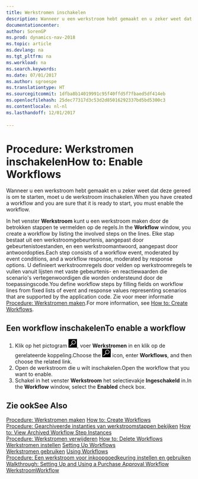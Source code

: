 ```yaml
---
title: Werkstromen inschakelen
description: Wanneer u een werkstroom hebt gemaakt en u zeker weet dat deze gereed is om te starten, moet u de werkstroom inschakelen.
documentationcenter: 
author: SorenGP
ms.prod: dynamics-nav-2018
ms.topic: article
ms.devlang: na
ms.tgt_pltfrm: na
ms.workload: na
ms.search.keywords: 
ms.date: 07/01/2017
ms.author: sgroespe
ms.translationtype: HT
ms.sourcegitcommit: 1dfba8b14019991c95f40ffd5f7fbaed5df414eb
ms.openlocfilehash: 25dec77317d3c53d2d85016292337bd5bd5300c3
ms.contentlocale: nl-nl
ms.lasthandoff: 12/01/2017

---
```

# <a name="how-to-enable-workflows"></a><span data-ttu-id="a4b3a-103">Procedure: Werkstromen inschakelen</span><span class="sxs-lookup"><span data-stu-id="a4b3a-103">How to: Enable Workflows</span></span>
<span data-ttu-id="a4b3a-104">Wanneer u een werkstroom hebt gemaakt en u zeker weet dat deze gereed is om te starten, moet u de werkstroom inschakelen.</span><span class="sxs-lookup"><span data-stu-id="a4b3a-104">When you have created a workflow and you are sure that it is ready to start, you must enable the workflow.</span></span>  

 <span data-ttu-id="a4b3a-105">In het venster **Werkstroom** kunt u een werkstroom maken door de betrokken stappen te vermelden op de regels.</span><span class="sxs-lookup"><span data-stu-id="a4b3a-105">In the **Workflow** window, you create a workflow by listing the involved steps on the lines.</span></span> <span data-ttu-id="a4b3a-106">Elke stap bestaat uit een werkstroomgebeurtenis, aangepast door gebeurtenistoestanden, en een werkstroomantwoord, aangepast door antwoordopties.</span><span class="sxs-lookup"><span data-stu-id="a4b3a-106">Each step consists of a workflow event, moderated by event conditions, and a workflow response, moderated by response options.</span></span> <span data-ttu-id="a4b3a-107">U definieert werkstroomregels door velden op werkstroomregels te vullen vanuit lijsten met vaste gebeurtenis- en reactiewaarden die scenario's vertegenwoordigen die worden ondersteund door de toepassingscode.</span><span class="sxs-lookup"><span data-stu-id="a4b3a-107">You define workflow steps by filling fields on workflow lines from fixed lists of event and response values representing scenarios that are supported by the application code.</span></span> <span data-ttu-id="a4b3a-108">Zie voor meer informatie [Procedure: Werkstromen maken](across-how-to-create-workflows.md).</span><span class="sxs-lookup"><span data-stu-id="a4b3a-108">For more information, see [How to: Create Workflows](across-how-to-create-workflows.md).</span></span>  

## <a name="to-enable-a-workflow"></a><span data-ttu-id="a4b3a-109">Een workflow inschakelen</span><span class="sxs-lookup"><span data-stu-id="a4b3a-109">To enable a workflow</span></span>  
1.  <span data-ttu-id="a4b3a-110">Klik op het pictogram ![Zoeken naar pagina of rapport](media/ui-search/search_small.png "pictogram Zoeken naar pagina of rapport"), voer **Werkstromen** in en klik op de gerelateerde koppeling.</span><span class="sxs-lookup"><span data-stu-id="a4b3a-110">Choose the ![Search for Page or Report](media/ui-search/search_small.png "Search for Page or Report icon") icon, enter **Workflows**, and then choose the related link.</span></span>  
2.  <span data-ttu-id="a4b3a-111">Open de werkstroom die u wilt inschakelen.</span><span class="sxs-lookup"><span data-stu-id="a4b3a-111">Open the workflow that you want to enable.</span></span>  
3.  <span data-ttu-id="a4b3a-112">Schakel in het venster **Werkstroom** het selectievakje **Ingeschakeld** in.</span><span class="sxs-lookup"><span data-stu-id="a4b3a-112">In the **Workflow** window, select the **Enabled** check box.</span></span>  

## <a name="see-also"></a><span data-ttu-id="a4b3a-113">Zie ook</span><span class="sxs-lookup"><span data-stu-id="a4b3a-113">See Also</span></span>  
 <span data-ttu-id="a4b3a-114">[Procedure: Werkstromen maken](across-how-to-create-workflows.md) </span><span class="sxs-lookup"><span data-stu-id="a4b3a-114">[How to: Create Workflows](across-how-to-create-workflows.md) </span></span>  
 <span data-ttu-id="a4b3a-115">[Procedure: Gearchiveerde instanties van werkstroomstappen bekijken](across-how-to-view-archived-workflow-step-instances.md) </span><span class="sxs-lookup"><span data-stu-id="a4b3a-115">[How to: View Archived Workflow Step Instances](across-how-to-view-archived-workflow-step-instances.md) </span></span>  
 <span data-ttu-id="a4b3a-116">[Procedure: Werkstromen verwijderen](across-how-to-delete-workflows.md) </span><span class="sxs-lookup"><span data-stu-id="a4b3a-116">[How to: Delete Workflows](across-how-to-delete-workflows.md) </span></span>  
 <span data-ttu-id="a4b3a-117">[Werkstromen instellen](across-set-up-workflows.md) </span><span class="sxs-lookup"><span data-stu-id="a4b3a-117">[Setting Up Workflows](across-set-up-workflows.md) </span></span>  
 <span data-ttu-id="a4b3a-118">[Werkstromen gebruiken](across-use-workflows.md) </span><span class="sxs-lookup"><span data-stu-id="a4b3a-118">[Using Workflows](across-use-workflows.md) </span></span>  
 <span data-ttu-id="a4b3a-119">[Procedure: Een werkstroom voor inkoopgoedkeuring instellen en gebruiken](walkthrough-setting-up-and-using-a-purchase-approval-workflow.md) </span><span class="sxs-lookup"><span data-stu-id="a4b3a-119">[Walkthrough: Setting Up and Using a Purchase Approval Workflow](walkthrough-setting-up-and-using-a-purchase-approval-workflow.md) </span></span>  
 [<span data-ttu-id="a4b3a-120">Werkstroom</span><span class="sxs-lookup"><span data-stu-id="a4b3a-120">Workflow</span></span>](across-workflow.md)   

